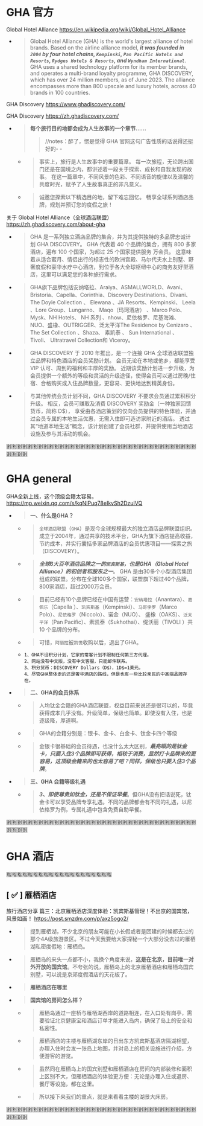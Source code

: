 
# GHA 官方

Global Hotel Alliance https://en.wikipedia.org/wiki/Global_Hotel_Alliance
- > Global Hotel Alliance (GHA) is the world's largest alliance of hotel brands. Based on the airline alliance model, ***it was founded in `2004` by four hotel chains, `Kempinski`, `Pan Pacific Hotels and Resorts`, `Rydges Hotels & Resorts`, and `Wyndham International`***. GHA uses a shared technology platform for its member brands, and operates a multi-brand loyalty programme, GHA DISCOVERY, which has over 24 million members, as of June 2023. The alliance encompasses more than 800 upscale and luxury hotels, across 40 brands in 100 countries.

GHA Discovery https://www.ghadiscovery.com/

GHA Discovery https://zh.ghadiscovery.com/
- > **每个旅行目的地都会成为人生故事的一个章节……**
  >> //notes：醉了，愣是觉得 GHA 官网这句广告性质的话说得还挺好的- -
  * > 事实上，旅行是人生故事中的重要篇章。 每一次旅程，无论跨出国门还是在国境之内，都讲述着一段关于探索、成长和自我发现的故事。 在这一篇章中，不同风景的色彩、不同语音的旋律以及温馨的共度时光，赋予了人生故事真正的非凡意义。
  * > 诚邀您探索以下精选目的地，留下难忘回忆。 畅享全球系列酒店品牌，规划并预订您的度假之旅！

关于 Global Hotel Alliance（全球酒店联盟） https://zh.ghadiscovery.com/about-gha
- > GHA 是一系列独立酒店品牌的集合，并为其提供独特的多品牌忠诚计划 GHA DISCOVERY。 GHA 代表着 40 个品牌的集合，拥有 800 多家酒店，遍布 100 个国家，为超过 25 个国家提供服务 万会员。 这意味着从适合蜜月、情侣出行的标志性的欧洲宫殿、马尔代夫水上别墅、野奢度假和豪华水疗中心酒店，到位于各大全球枢纽中心的商务友好型酒店，这里可以满足您的各种旅行需求。
- > GHA旗下品牌包括安纳塔拉、Araiya、ASMALLWORLD、Avani、Bristoria、Capella、Corinthia、Discovery Destinations、Divani、 The Doyle Collection 、 Elewana 、JA Resorts、Kempinski、 Leela 、Lore Group、Lungarno、 Maqo（玛珂酒店） 、Marco Polo、Mysk、NH Hotels、 NH 系列 、nhow、尼依格罗、尼基海滩、NUO、盛橡、OUTRIGGER、泛太平洋The Residence by Cenizaro 、 The Set Collection 、Shaza、 素凯泰 、 Sun International 、Tivoli、 Ultratravel Collection和 Viceroy。 
- > GHA DISCOVERY 于 2010 年推出，是一个连接 GHA 全球酒店联盟独立品牌和特色酒店的会员奖励计划。 会员无论在本地或他乡，都能享受 VIP 认可、周到的福利和丰厚的奖励。 近期该奖励计划进一步升级，为会员提供一个额外的等级和灵活的升级途径，使得会员可以通过房晚/住宿、合格购买或入住品牌数量，更容易、更快地达到精英身份。 
- > 与其他传统会员计划不同，GHA DISCOVERY 不要求会员通过累积积分升级。 相反，会员可赚取及消费 DISCOVERY 奖励金（一种独家回馈货币，简称 D$）， 享受由各酒店策划的仅向会员提供的特色体验，并通过会员专属的本地生活优惠，无需入住即可造访家附近的酒店。 透过其“地道本地生活”概念，该计划创建了会员社群，并提供使用当地酒店设施及参与其活动的机会。

:u5272::u5272::u5272::u5272::u5272::u5272::u5272::u5272::u5272::u5272::u5272::u5272::u5272::u5272::u5272::u5272::u5272::u5272::u5272::u5272::u5272::u5272::u5272::u5272::u5272::u5272::u5272::u5272::u5272::u5272::u5272::u5272::u5272::u5272::u5272::u5272::u5272::u5272::u5272::u5272:

# GHA general

GHA全新上线，这个顶级会籍太容易。 https://mp.weixin.qq.com/s/kqNIPuq78eIkvSh2DzuIVQ
- > **一、什么是GHA？**
  * > `全球酒店联盟`（`GHA`）是现今全球规模最大的独立酒店品牌联盟组织。成立于2004年，通过共享的技术平台，GHA为旗下酒店提高收益，节约成本，幷实行囊括多家品牌酒店的会员优惠项目——探索之旅（DISCOVERY）。
  * > ***全球6大百年酒店品牌之一的`凯宾斯基`，也是GHA（Global Hotel Alliance）的初创者和股东之一***。 GHA 是由30多个小型酒店集团组成的联盟。分布在全球100多个国家，联盟旗下超过40个品牌，800家酒店，超过2000万会员。
  * > 目前已经有10个品牌已经在中国有运营：`安纳塔拉`（Anantara）、`嘉佩乐`（Capella ）、`凯宾斯基`（Kempinski）、`马哥孛罗`（Marco Polo）、`尼依格罗`（Niccolo）、诺金（NUO）、 盛橡（OAKS）、`泛太平洋`（Pan Pacific）、素凯泰（Sukhothai）、缇沃丽（TIVOLI ）共 10 个品牌的分布。
  * > 可惜，`阿丽拉`被`凯悦`收购以后，退出了GHA。
  * > 
    ```console
    1、GHA不设积分计划，它家的常客计划不限制任何第三方代理。 
    2、网站没有中文版，没有中文客服，只能邮件联系。 
    3、积分货币：DISCOVERY Dollars（D$），1D$=1美元。 
    4、尽管GHA整体走的还是奢华酒店的路线，但是也有一些比较亲民的中高端品牌存在。 
    ```
- > **二、GHA的会员体系**
  * > 人均钛金会籍的GHA酒店联盟，权益目前来说还是很可以的，毕竟获得成本几乎没有。升级简单，保级也简单。即使没有入住，也是逐级降，厚道啊。
  * > GHA的会籍分别是：银卡、金卡、白金卡、钛金卡四个等级
  * > 金银卡很基础的会员待遇，也没什么太大区别，***最亮眼的是钛金卡，只要入住3个品牌即可获得，相较于消费，显然打卡品牌来的更容易，这顶级会籍来的也太容易了吧？同样，保级也只要入住3个品牌***。
- > **三、GHA 会籍等级礼遇**
  * > ***3、即使尊贵如钛金，还是不保证早餐***。但GHA没有把话说死，钛金卡可以享受品牌专享礼遇。不同的品牌都会有不同的礼遇，以尼依格罗为例，专属礼遇中包含免费自助早餐。

:u5272::u5272::u5272::u5272::u5272::u5272::u5272::u5272::u5272::u5272::u5272::u5272::u5272::u5272::u5272::u5272::u5272::u5272::u5272::u5272::u5272::u5272::u5272::u5272::u5272::u5272::u5272::u5272::u5272::u5272::u5272::u5272::u5272::u5272::u5272::u5272::u5272::u5272::u5272::u5272:

# GHA 酒店

:u6307::u6307::u6307::u6307::u6307::u6307::u6307::u6307::u6307::u6307::u6307::u6307::u6307::u6307::u6307::u6307::u6307::u6307::u6307::u6307:

## [ :white_check_mark: ] 雁栖酒店

旅行酒店分享 篇三：北京雁栖酒店深度体验：凯宾斯基管理！不出京的国宾馆，风景如画！ https://post.smzdm.com/p/axz5ogo2/
- > 提到雁栖湖，不少北京的朋友可能在小长假或者是团建的时候都去过的那个4A级旅游景区。不过今天我要给大家探秘一个大部分没去过的雁栖湖私密度假地：雁栖岛。
- > 雁栖岛的来头一点都不小，我换个角度来说，**这是在北京，目前唯一对外开放的国宾馆**。不夸张的说，雁栖岛上的北京雁栖酒店和雁栖岛国宾别墅，可以说是京郊度假酒店的天花板了。
- > **雁栖酒店在哪里**
- > **国宾馆的房间怎么样？**
  * > 雁栖岛通过一座桥与雁栖湖西岸的道路相连，在入口处有岗亭，需要验证北京健康宝和酒店订单才能进入岛内，确保了岛上的安全和私密性。
  * > 雁栖酒店的主楼与雁栖湖东岸的日出东方凯宾斯基酒店隔湖相望，办理入住时会发一张岛上地图，并对岛上的相关设施进行介绍，方便游客的游览。
  * > 虽然同在雁栖岛上的国宾别墅和雁栖酒店在房间的内部装修和面积上区别不大，但雁栖酒店的体验更方便：无论是办理入住或退房、餐厅等设施，都在这里。
  * > 所以接下来我们的重点，就是来看看主楼的湖景大床房。

:u5272::u5272::u5272::u5272::u5272::u5272::u5272::u5272::u5272::u5272::u5272::u5272::u5272::u5272::u5272::u5272::u5272::u5272::u5272::u5272::u5272::u5272::u5272::u5272::u5272::u5272::u5272::u5272::u5272::u5272::u5272::u5272::u5272::u5272::u5272::u5272::u5272::u5272::u5272::u5272:
